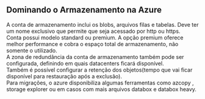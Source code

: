 ## Dominando o Armazenamento na Azure

A conta de armazenamento inclui os blobs, arquivos filas e tabelas. Deve ter um nome exclusivo que permite que seja acessado por http ou https. <br>
Conta possui modelo standard ou premium. A opção premium oferece melhor performance e cobra o espaço total de armazenamento, não somente o utilizado.<br>
A zona de redundância da conta de armazenamento também pode ser configurada, definindo em quais datacenters ficará disponível.<br> 
Também é possível configurar a retenção dos objetos(tempo que vai ficar disponível para restauração após a exclusão).<br>
Para migrações, o azure disponibiliza algumas ferramentas como azcopy , storage explorer ou em casos com mais arquivos databox e databox heavy.